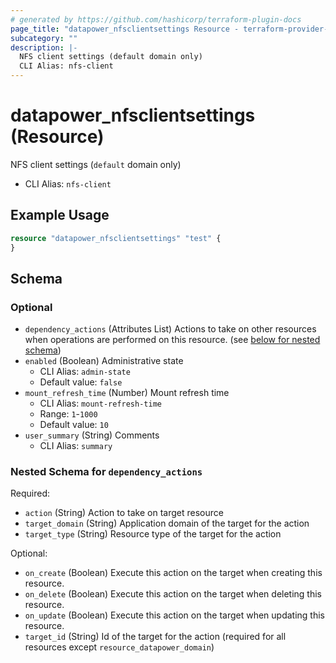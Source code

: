 ```yaml
---
# generated by https://github.com/hashicorp/terraform-plugin-docs
page_title: "datapower_nfsclientsettings Resource - terraform-provider-datapower"
subcategory: ""
description: |-
  NFS client settings (default domain only)
  CLI Alias: nfs-client
---
```


# datapower_nfsclientsettings (Resource)

NFS client settings (`default` domain only)
  - CLI Alias: `nfs-client`

## Example Usage

```terraform
resource "datapower_nfsclientsettings" "test" {
}
```

<!-- schema generated by tfplugindocs -->
## Schema

### Optional

- `dependency_actions` (Attributes List) Actions to take on other resources when operations are performed on this resource. (see [below for nested schema](#nestedatt--dependency_actions))
- `enabled` (Boolean) Administrative state
  - CLI Alias: `admin-state`
  - Default value: `false`
- `mount_refresh_time` (Number) Mount refresh time
  - CLI Alias: `mount-refresh-time`
  - Range: `1`-`1000`
  - Default value: `10`
- `user_summary` (String) Comments
  - CLI Alias: `summary`

<a id="nestedatt--dependency_actions"></a>
### Nested Schema for `dependency_actions`

Required:

- `action` (String) Action to take on target resource
- `target_domain` (String) Application domain of the target for the action
- `target_type` (String) Resource type of the target for the action

Optional:

- `on_create` (Boolean) Execute this action on the target when creating this resource.
- `on_delete` (Boolean) Execute this action on the target when deleting this resource.
- `on_update` (Boolean) Execute this action on the target when updating this resource.
- `target_id` (String) Id of the target for the action (required for all resources except `resource_datapower_domain`)
